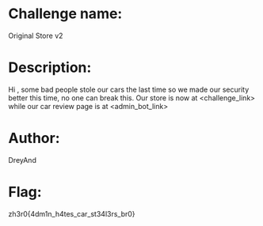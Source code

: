 # Challenge name: 
Original Store v2

# Description: 
Hi , some bad people stole our cars the last time so we made our security better this time, no one can break this.
Our store is now at <challenge_link> while our car review page is at <admin_bot_link>

# Author: 
DreyAnd

# Flag:
zh3r0{4dm1n_h4tes_car_st34l3rs_br0} 
